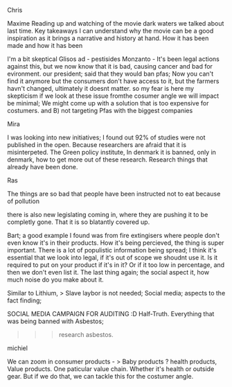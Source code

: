 Chris 


Maxime
Reading up and watching of the movie dark waters we talked about last time. Key takeaways I can understand why the movie can be a good inspiration as it brings a narrative and history at hand. How it has been made and how it has been 

I'm a bit skeptical
Glisos ad - pestisides 
Monzanto - 
It's been legal actions against this, but we now know that it is bad, causing cancer and bad for evironment. 
our president; said that they would ban pfas;
Now you can't find it anymore but the consumers don't have access to it, but the farmers havn't changed, ultimately it doesnt matter. 
so my fear is here my skepticism if we look at these issue fromthe cosumer angle we will impact be minimal; We might come up with a solution that is too expensive for costumers.
and B) not targeting Pfas with the biggest companies

Mira

I was looking into new initiatives; 
I found out 92% of studies were not published in the open. Because researchers are afraid that it is misinterpeted.
The Green policy institute, 
In denmark it is banned, only in denmark, how to get more out of these research. Research things that already have been done. 

Ras

The things are so bad that people have been instructed not to eat because of pollution

there is also new legislating coming in, where they are pushing it to be completly gone.
That it is so blatantly covered up. 

Bart;
a good example I found was from fire extingisers where people don't even know it's in their products.
How it's being percieved, the thing is super important. 
There is a lot of populistic information being spread; I think it's essential that we look into legal, if it's out of scope we shoudnt use it.
Is it required to put on your product if it's in it?
Or if it too low in percentage, and then we don't even list it.
The last thing again; the social aspect it, how much noise do you make about it. 

Similar to Lithium, > Slave laybor is not needed; Social media; aspects to the fact finding; 

SOCIAL MEDIA CAMPAIGN FOR AUDITING :D 
Half-Truth.
Everything that was being banned with Asbestos; 
>>> research asbestos. 

michiel

We can zoom in consumer products - > Baby products ? health products, Value products. One paticular value chain. Whether it's health or outside gear. But if we do that, we can tackle this for the costumer angle. 
<!--stackedit_data:
eyJoaXN0b3J5IjpbLTc1ODY3NzY1NiwtNTY5Njc1MTMwXX0=
-->